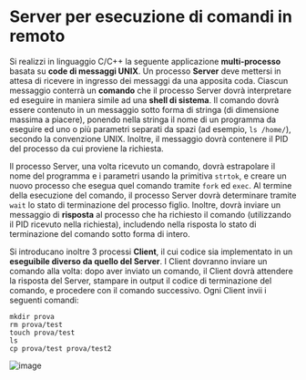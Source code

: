 # Server per esecuzione di comandi in remoto

Si realizzi in linguaggio C/C++ la seguente applicazione
**multi-processo** basata su **code di messaggi UNIX**. Un processo
**Server** deve mettersi in attesa di ricevere in ingresso dei messaggi
da una apposita coda. Ciascun messaggio conterrà un **comando** che il
processo Server dovrà interpretare ed eseguire in maniera simile ad una
**shell di sistema**. Il comando dovrà essere contenuto in un messaggio
sotto forma di stringa (di dimensione massima a piacere), ponendo nella
stringa il nome di un programma da eseguire ed uno o più parametri
separati da spazi (ad esempio, `ls /home/`), secondo la convenzione
UNIX. Inoltre, il messaggio dovrà contenere il PID del processo da cui
proviene la richiesta.

Il processo Server, una volta ricevuto un comando, dovrà estrapolare il
nome del programma e i parametri usando la primitiva `strtok`, e creare
un nuovo processo che esegua quel comando tramite `fork` ed `exec`. Al
termine della esecuzione del comando, il processo Server dovrà
determinare tramite `wait` lo stato di terminazione del processo figlio.
Inoltre, dovrà inviare un messaggio di **risposta** al processo che ha
richiesto il comando (utilizzando il PID ricevuto nella richiesta),
includendo nella risposta lo stato di terminazione del comando sotto
forma di intero.

Si introducano inoltre 3 processi **Client**, il cui codice sia
implementato in un **eseguibile diverso da quello del Server**. I Client
dovranno inviare un comando alla volta: dopo aver inviato un comando, il
Client dovrà attendere la risposta del Server, stampare in output il
codice di terminazione del comando, e procedere con il comando
successivo. Ogni Client invii i seguenti comandi:

    mkdir prova
    rm prova/test
    touch prova/test
    ls
    cp prova/test prova/test2

![image](/images/ambiente_locale/code_messaggi/server_per_esecuzione_di_comandi_in_remoto.png)
